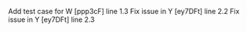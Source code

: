 Add test case for W [ppp3cF] line 1.3
Fix issue in Y [ey7DFt] line 2.2
Fix issue in Y [ey7DFt] line 2.3
